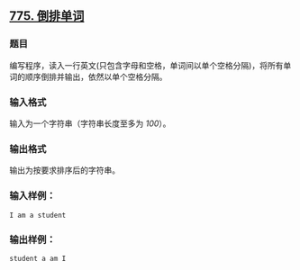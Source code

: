 ## [775. 倒排单词](https://www.acwing.com/problem/content/777/)

### 题目

编写程序，读入一行英文(只包含字母和空格，单词间以单个空格分隔)，将所有单词的顺序倒排并输出，依然以单个空格分隔。

### 输入格式

输入为一个字符串（字符串长度至多为 *100*）。

### 输出格式

输出为按要求排序后的字符串。

### 输入样例：

```
I am a student
```

### 输出样例：

```
student a am I
```
